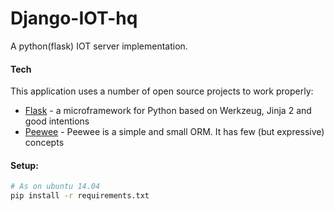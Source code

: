 # Django-IOT-hq

A python(flask) IOT server implementation.

#### Tech

This application uses a number of open source projects to work properly:

* [Flask] - a microframework for Python based on Werkzeug, Jinja 2 and good intentions
* [Peewee] - Peewee is a simple and small ORM. It has few (but expressive) concepts

#### Setup:

```sh
# As on ubuntu 14.04
pip install -r requirements.txt
```

[Flask]:<http://flask.pocoo.org/>
[Peewee]:<http://docs.peewee-orm.com/en/latest/>

